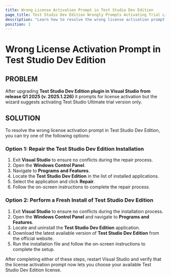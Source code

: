 ```yaml
---
title: Wrong License Activation Prompt in Test Studio Dev Edition
page_title: Test Studio Dev Edition Wrongly Prompts Activating Trial License
description: "Learn how to resolve the wrong license activation prompt in Test Studio Dev Edition after upgrading the Visual Studio plugin. This guide provides a solution to address issues with unexpected trial license activation prompts."
position: 1
---
```

# Wrong License Activation Prompt in Test Studio Dev Edition

## PROBLEM

After upgrading __Test Studio Dev Edition plugin in Visual Studio from release Q1 2025 (v. 2025.1.226)__ it prompts for license activation but the wizard suggests activating Test Studio Ultimate trial version only. 

## SOLUTION


To resolve the wrong license activation prompt in Test Studio Dev Edition, you can try one of the following options:

### Option 1: Repair the Test Studio Dev Edition Installation

1. Exit **Visual Studio** to ensure no conflicts during the repair process.
1. Open the **Windows Control Panel**.
2. Navigate to **Programs and Features**.
3. Locate the **Test Studio Dev Edition** in the list of installed applications.
4. Select the application and click **Repair**.
5. Follow the on-screen instructions to complete the repair process.

### Option 2: Perform a Fresh Install of Test Studio Dev Edition

1. Exit **Visual Studio** to ensure no conflicts during the installation process.
2. Open the **Windows Control Panel** and navigate to **Programs and Features**.
3. Locate and uninstall the **Test Studio Dev Edition** application.
4. Download the latest available version of **Test Studio Dev Edition** from the official website.
5. Run the installation file and follow the on-screen instructions to complete the setup.

After completing either of these steps, restart Visual Studio and verify that the license activation prompt now lets you choose your available Test Studio Dev Edition license.